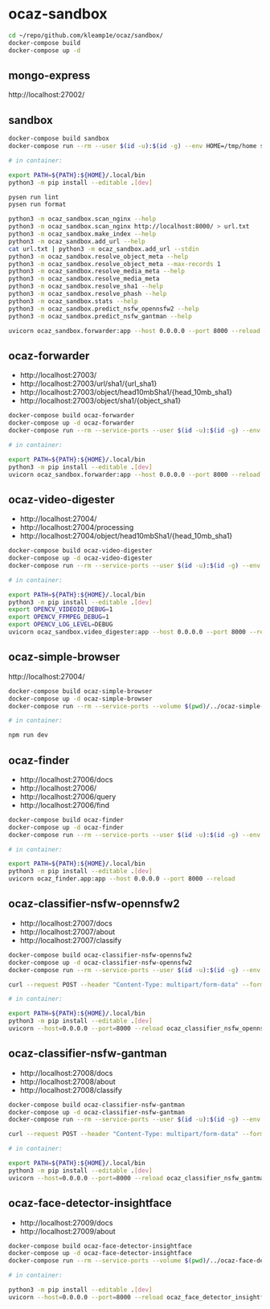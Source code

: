 # ocaz-sandbox

```sh
cd ~/repo/github.com/kleamp1e/ocaz/sandbox/
docker-compose build
docker-compose up -d
```

## mongo-express

http://localhost:27002/

## sandbox

```sh
docker-compose build sandbox
docker-compose run --rm --user $(id -u):$(id -g) --env HOME=/tmp/home sandbox

# in container:

export PATH=${PATH}:${HOME}/.local/bin
python3 -m pip install --editable .[dev]

pysen run lint
pysen run format

python3 -m ocaz_sandbox.scan_nginx --help
python3 -m ocaz_sandbox.scan_nginx http://localhost:8000/ > url.txt
python3 -m ocaz_sandbox.make_index --help
python3 -m ocaz_sandbox.add_url --help
cat url.txt | python3 -m ocaz_sandbox.add_url --stdin
python3 -m ocaz_sandbox.resolve_object_meta --help
python3 -m ocaz_sandbox.resolve_object_meta --max-records 1
python3 -m ocaz_sandbox.resolve_media_meta --help
python3 -m ocaz_sandbox.resolve_media_meta
python3 -m ocaz_sandbox.resolve_sha1 --help
python3 -m ocaz_sandbox.resolve_phash --help
python3 -m ocaz_sandbox.stats --help
python3 -m ocaz_sandbox.predict_nsfw_opennsfw2 --help
python3 -m ocaz_sandbox.predict_nsfw_gantman --help

uvicorn ocaz_sandbox.forwarder:app --host 0.0.0.0 --port 8000 --reload
```

## ocaz-forwarder

* http://localhost:27003/
* http://localhost:27003/url/sha1/{url_sha1}
* http://localhost:27003/object/head10mbSha1/{head_10mb_sha1}
* http://localhost:27003/object/sha1/{object_sha1}

```sh
docker-compose build ocaz-forwarder
docker-compose up -d ocaz-forwarder
docker-compose run --rm --service-ports --user $(id -u):$(id -g) --env HOME=/tmp/home --volume $(pwd)/../ocaz-sandbox:/mnt/workspace --workdir /mnt/workspace ocaz-forwarder bash

# in container:

export PATH=${PATH}:${HOME}/.local/bin
python3 -m pip install --editable .[dev]
uvicorn ocaz_sandbox.forwarder:app --host 0.0.0.0 --port 8000 --reload
```

## ocaz-video-digester

* http://localhost:27004/
* http://localhost:27004/processing
* http://localhost:27004/object/head10mbSha1/{head_10mb_sha1}

```sh
docker-compose build ocaz-video-digester
docker-compose up -d ocaz-video-digester
docker-compose run --rm --service-ports --user $(id -u):$(id -g) --env HOME=/tmp/home --volume $(pwd)/../ocaz-sandbox:/mnt/workspace --workdir /mnt/workspace ocaz-video-digester bash

# in container:

export PATH=${PATH}:${HOME}/.local/bin
python3 -m pip install --editable .[dev]
export OPENCV_VIDEOIO_DEBUG=1
export OPENCV_FFMPEG_DEBUG=1
export OPENCV_LOG_LEVEL=DEBUG
uvicorn ocaz_sandbox.video_digester:app --host 0.0.0.0 --port 8000 --reload
```

## ocaz-simple-browser

http://localhost:27004/

```sh
docker-compose build ocaz-simple-browser
docker-compose up -d ocaz-simple-browser
docker-compose run --rm --service-ports --volume $(pwd)/../ocaz-simple-browser:/mnt/workspace --workdir /mnt/workspace/app ocaz-simple-browser sh

# in container:

npm run dev
```

## ocaz-finder

* http://localhost:27006/docs
* http://localhost:27006/
* http://localhost:27006/query
* http://localhost:27006/find

```sh
docker-compose build ocaz-finder
docker-compose up -d ocaz-finder
docker-compose run --rm --service-ports --user $(id -u):$(id -g) --env HOME=/tmp/home --volume $(pwd)/../ocaz-finder:/mnt/workspace --workdir /mnt/workspace ocaz-finder bash

# in container:

export PATH=${PATH}:${HOME}/.local/bin
python3 -m pip install --editable .[dev]
uvicorn ocaz_finder.app:app --host 0.0.0.0 --port 8000 --reload
```

## ocaz-classifier-nsfw-opennsfw2

* http://localhost:27007/docs
* http://localhost:27007/about
* http://localhost:27007/classify

```sh
docker-compose build ocaz-classifier-nsfw-opennsfw2
docker-compose up -d ocaz-classifier-nsfw-opennsfw2
docker-compose run --rm --service-ports --user $(id -u):$(id -g) --env HOME=/tmp/home --volume $(pwd)/../ocaz-classifier-nsfw-opennsfw2:/mnt/workspace --workdir /mnt/workspace ocaz-classifier-nsfw-opennsfw2 bash

curl --request POST --header "Content-Type: multipart/form-data" --form "file=@test.jpg;type=image/jpeg" http://localhost:27007/classify

# in container:

export PATH=${PATH}:${HOME}/.local/bin
python3 -m pip install --editable .[dev]
uvicorn --host=0.0.0.0 --port=8000 --reload ocaz_classifier_nsfw_opennsfw2.app:app
```

## ocaz-classifier-nsfw-gantman

* http://localhost:27008/docs
* http://localhost:27008/about
* http://localhost:27008/classify

```sh
docker-compose build ocaz-classifier-nsfw-gantman
docker-compose up -d ocaz-classifier-nsfw-gantman
docker-compose run --rm --service-ports --user $(id -u):$(id -g) --env HOME=/tmp/home --volume $(pwd)/../ocaz-classifier-nsfw-gantman:/mnt/workspace --workdir /mnt/workspace ocaz-classifier-nsfw-gantman bash

curl --request POST --header "Content-Type: multipart/form-data" --form "file=@test.jpg;type=image/jpeg" http://localhost:27008/classify

# in container:

export PATH=${PATH}:${HOME}/.local/bin
python3 -m pip install --editable .[dev]
uvicorn --host=0.0.0.0 --port=8000 --reload ocaz_classifier_nsfw_gantman.app:app
```

## ocaz-face-detector-insightface

* http://localhost:27009/docs
* http://localhost:27009/about

```sh
docker-compose build ocaz-face-detector-insightface
docker-compose up -d ocaz-face-detector-insightface
docker-compose run --rm --service-ports --volume $(pwd)/../ocaz-face-detector-insightface:/mnt/workspace --workdir /mnt/workspace ocaz-face-detector-insightface bash

# in container:

python3 -m pip install --editable .[dev]
uvicorn --host=0.0.0.0 --port=8000 --reload ocaz_face_detector_insightface.app:app
```

